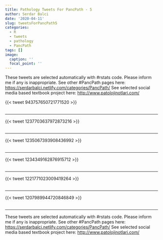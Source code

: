```yaml
---
title: Pathology Tweets For PancPath - 5
author: Serdar Balci
date: '2020-04-11'
slug: tweetsForPancPath5
categories:
  - R
  - tweets
  - pathology
  - PancPath
tags: []
image:
  caption: ''
  focal_point: ''
---
```



These tweets are selected automatically with #rstats code. Please inform me if any is inappropriate.
See other #PancPath pages here: https://serdarbalci.netlify.com/categories/PancPath/ 
See selected social media based textbook project here: http://www.patolojinotlari.com/

{{< tweet 943757650721771520 >}}
<br>
<br>
<hr>
{{< tweet 1237703637972873216 >}}
<br>
<br>
<hr>
{{< tweet 1235067393908436992 >}}
<br>
<br>
<hr>
{{< tweet 1234349162876915712 >}}
<br>
<br>
<hr>
{{< tweet 1221771023009419264 >}}
<br>
<br>
<hr>
{{< tweet 1207989944720846849 >}}
<br>
<br>
<hr>


These tweets are selected automatically with #rstats code. Please inform me if any is inappropriate.
See other #PancPath pages here: https://serdarbalci.netlify.com/categories/PancPath/ 
See selected social media based textbook project here: http://www.patolojinotlari.com/
